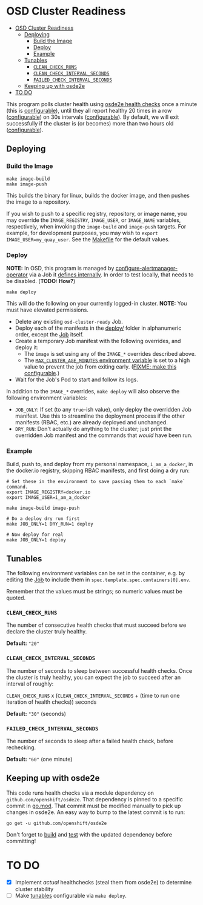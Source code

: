 # OSD Cluster Readiness

- [OSD Cluster Readiness](#osd-cluster-readiness)
  - [Deploying](#deploying)
    - [Build the Image](#build-the-image)
    - [Deploy](#deploy)
    - [Example](#example)
  - [Tunables](#tunables)
    - [`CLEAN_CHECK_RUNS`](#clean_check_runs)
    - [`CLEAN_CHECK_INTERVAL_SECONDS`](#clean_check_interval_seconds)
    - [`FAILED_CHECK_INTERVAL_SECONDS`](#failed_check_interval_seconds)
  - [Keeping up with osde2e](#keeping-up-with-osde2e)
- [TO DO](#to-do)

This program polls cluster health using [osde2e health checks](https://github.com/openshift/osde2e/blob/041355675304a7aa371b7fbeea313001036feb75/pkg/common/cluster/clusterutil.go#L211)
once a minute (this is [configurable](#failed_check_interval_seconds)),
until they all report healthy 20 times in a row ([configurable](#clean_check_runs))
on 30s intervals ([configurable](#clean_check_interval_seconds)).
By default, we will exit successfully if the cluster is (or becomes) more than two hours old ([configurable](#max_cluster_age_minutes)).

## Deploying

### Build the Image

```
make image-build
make image-push
```

This builds the binary for linux, builds the docker image, and then pushes the image to a repository.

If you wish to push to a specific registry, repository, or image name, you may override the `IMAGE_REGISTRY`, `IMAGE_USER`, or `IMAGE_NAME` variables, respectively, when invoking the `image-build` and `image-push` targets.
For example, for development purposes, you may wish to `export IMAGE_USER=my_quay_user`.
See the [Makefile](Makefile) for the default values.

### Deploy
**NOTE:** In OSD, this program is managed by [configure-alertmanager-operator](https://github.com/openshift/configure-alertmanager-operator) via a Job it [defines internally](https://github.com/openshift/configure-alertmanager-operator/blob/master/pkg/readiness/defs/osd-cluster-ready.Job.yaml).
In order to test locally, that needs to be disabled. (**TODO: How?**)

```
make deploy
```

This will do the following on your currently logged-in cluster. **NOTE:** You must have elevated permissions.
- Delete any existing `osd-cluster-ready` Job.
- Deploy each of the manifests in the [deploy/](deploy) folder in alphanumeric order, except the [Job](deploy/60-osd-ready.Job.yaml) itself.
- Create a temporary Job manifest with the following overrides, and deploy it:
  - The `image` is set using any of the `IMAGE_*` overrides described above.
  - The [`MAX_CLUSTER_AGE_MINUTES` environment variable](#max_cluster_age_minutes) is set to a high value to prevent the job from exiting early. ([FIXME: make this configurable](#to-do).)
- Wait for the Job's Pod to start and follow its logs.

In addition to the `IMAGE_*` overrides, `make deploy` will also observe the following environment variables:
- `JOB_ONLY`: If set (to any `true`-ish value), only deploy the overridden Job manifest.
  Use this to streamline the deployment process if the other manifests (RBAC, etc.) are already deployed and unchanged.
- `DRY_RUN`: Don't actually do anything to the cluster; just print the overridden Job manifest and the commands that _would_ have been run.

### Example

Build, push to, and deploy from my personal namespace, `i_am_a_docker`, in the docker.io registry, skipping RBAC manifests, and first doing a dry run:

```
# Set these in the environment to save passing them to each `make` command.
export IMAGE_REGISTRY=docker.io
export IMAGE_USER=i_am_a_docker

make image-build image-push

# Do a deploy dry run first
make JOB_ONLY=1 DRY_RUN=1 deploy

# Now deploy for real
make JOB_ONLY=1 deploy
```

## Tunables
The following environment variables can be set in the container, e.g. by editing the [Job](deploy/60-osd-ready.Job.yaml) to include them in `spec.template.spec.containers[0].env`.

Remember that the values must be strings; so numeric values must be quoted.

### `CLEAN_CHECK_RUNS`
The number of consecutive health checks that must succeed before we declare the cluster truly healthy.

**Default:** `"20"`

### `CLEAN_CHECK_INTERVAL_SECONDS`
The number of seconds to sleep between successful health checks.
Once the cluster is truly healthy, you can expect the job to succeed after an interval of roughly:

`CLEAN_CHECK_RUNS` x (`CLEAN_CHECK_INTERVAL_SECONDS` + (time to run one iteration of health checks)) seconds

**Default:** `"30"` (seconds)

### `FAILED_CHECK_INTERVAL_SECONDS`
The number of seconds to sleep after a failed health check, before rechecking.

**Default:** `"60"` (one minute)

## Keeping up with osde2e
This code runs health checks via a module dependency on `github.com/openshift/osde2e`.
That dependency is pinned to a specific commit in [go.mod](go.mod).
That commit must be modified manually to pick up changes in osde2e.
An easy way to bump to the latest commit is to run:

```
go get -u github.com/openshift/osde2e
```

Don't forget to [build](#deploying-the-image) and [test](#deploying-the-job) with the updated dependency before committing!

# TO DO

- [x] Implement _actual_ healthchecks (steal them from osde2e) to determine cluster stability
- [ ] Make [tunables](#tunables) configurable via `make deploy`.
